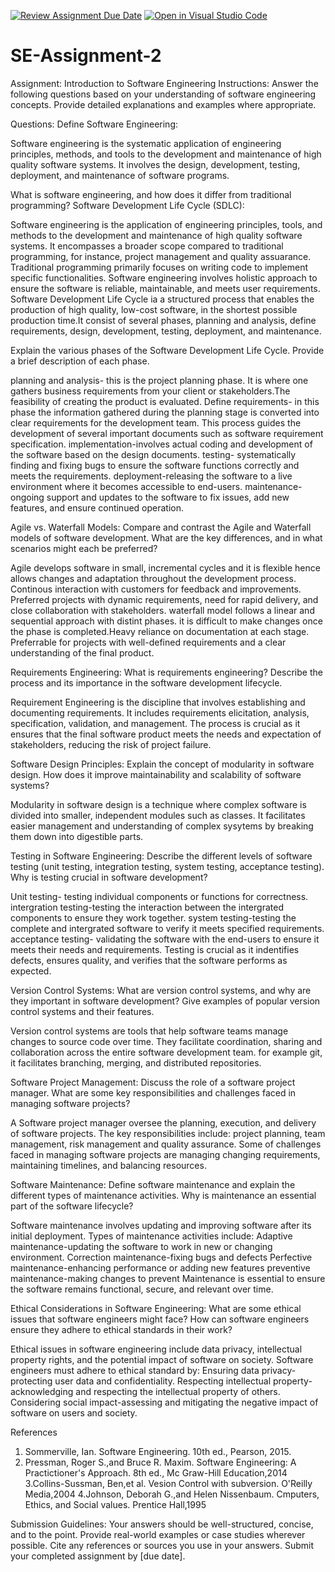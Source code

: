 [![Review Assignment Due Date](https://classroom.github.com/assets/deadline-readme-button-24ddc0f5d75046c5622901739e7c5dd533143b0c8e959d652212380cedb1ea36.svg)](https://classroom.github.com/a/-ucQIGTc)
[![Open in Visual Studio Code](https://classroom.github.com/assets/open-in-vscode-718a45dd9cf7e7f842a935f5ebbe5719a5e09af4491e668f4dbf3b35d5cca122.svg)](https://classroom.github.com/online_ide?assignment_repo_id=15244988&assignment_repo_type=AssignmentRepo)
# SE-Assignment-2
Assignment: Introduction to Software Engineering
Instructions:
Answer the following questions based on your understanding of software engineering concepts. Provide detailed explanations and examples where appropriate.

Questions:
Define Software Engineering:

Software engineering is the systematic application of engineering principles, methods, and tools to the development and maintenance of high quality software systems. It involves the design, development, testing, deployment, and maintenance of software programs.

What is software engineering, and how does it differ from traditional programming?
Software Development Life Cycle (SDLC):

Software engineering is the application of engineering principles, tools, and methods to the development and maintenance of high quality software systems. It encompasses a broader scope compared to traditional programming, for instance, project management and quality assuarance. Traditional programming primarily focuses on writing code to implement specific functionalities. Software engineering involves holistic approach to ensure the software is reliable, maintainable, and meets user requirements.
Software Development Life Cycle ia a structured process that enables the production of high quality, low-cost software, in the shortest possible production time.It consist of several phases, planning and analysis, define requirements, design, development, testing, deployment, and maintenance.

Explain the various phases of the Software Development Life Cycle. Provide a brief description of each phase.

planning and analysis- this is the project planning phase. It is where one gathers business requirements from your client or stakeholders.The feasibility of creating the product is evaluated.
Define requirements- in this phase the information gathered during the planning stage is converted into clear requirements for the development team. This process guides the development of several important documents such as software requirement specification.
implementation-involves actual coding and development of the software based on the design documents.
testing- systematically finding and fixing bugs to ensure the software functions correctly and meets the requirements.
deployment-releasing the software to a live environment where it becomes accessible to end-users.
maintenance-ongoing support and updates to the software to fix issues, add new features, and ensure continued operation.

Agile vs. Waterfall Models:
Compare and contrast the Agile and Waterfall models of software development. What are the key differences, and in what scenarios might each be preferred?

Agile develops software in small, incremental cycles and it is flexible hence allows changes and adaptation throughout the development process. Continous interaction with customers for feedback and improvements. Preferred projects with dynamic requirements, need for rapid delivery, and close collaboration with stakeholders.
waterfall model follows a linear and sequential approach with distint phases. it is difficult to make changes once the phase is completed.Heavy reliance on documentation at each stage. Preferrable for projects with well-defined requirements and a clear understanding of the final product.

Requirements Engineering:
What is requirements engineering? Describe the process and its importance in the software development lifecycle.

Requirement Engineering is the discipline that involves establishing and documenting requirements. It includes requirements elicitation, analysis, specification, validation, and management. The process is crucial as it ensures that the final software product meets the needs and expectation of stakeholders, reducing the risk of project failure.

Software Design Principles:
Explain the concept of modularity in software design. How does it improve maintainability and scalability of software systems?

Modularity in software design is a technique where complex software is divided into smaller, independent modules such as classes. It facilitates easier management and understanding of complex sysytems by breaking them down into digestible parts.

Testing in Software Engineering:
Describe the different levels of software testing (unit testing, integration testing, system testing, acceptance testing). Why is testing crucial in software development?

Unit testing- testing individual components or functions for correctness.
intergration testing-testing the interaction between the intergrated components to ensure they work together.
system testing-testing the complete and intergrated software to verify it meets specified requirements.
acceptance testing- validating the software with the end-users to ensure it meets their needs and requirements.
Testing is crucial as it indentifies defects, ensures quality, and verifies that the software performs as expected.

Version Control Systems:
What are version control systems, and why are they important in software development? Give examples of popular version control systems and their features.

Version control systems are tools that help software teams manage changes to source code over time. They facilitate coordination, sharing and collaboration across the entire software development team.
for example git, it facilitates branching, merging, and distributed repositories.

Software Project Management:
Discuss the role of a software project manager. What are some key responsibilities and challenges faced in managing software projects?

A Software project manager oversee the planning, execution, and delivery of software projects. 
The key responsibilities include: project planning, team management, risk management and quality assurance. Some of challenges faced in managing software projects are managing changing requirements, maintaining timelines, and balancing resources.

Software Maintenance:
Define software maintenance and explain the different types of maintenance activities. Why is maintenance an essential part of the software lifecycle?

Software maintenance involves updating and improving software after its initial deployment. Types of maintenance activities include:
Adaptive maintenance-updating the software to work in new or changing environment.
Correction maintenance-fixing bugs and defects
Perfective maintenance-enhancing performance or adding new features
preventive maintenance-making changes to prevent
Maintenance is essential to ensure the software remains functional, secure, and relevant over time.

Ethical Considerations in Software Engineering:
What are some ethical issues that software engineers might face? How can software engineers ensure they adhere to ethical standards in their work?

Ethical issues in software engineering include data privacy, intellectual property rights, and the potential impact of software on society. Software engineers must adhere to ethical standard by:
Ensuring data privacy-protecting user data and confidentiality.
Respecting intellectual property-acknowledging and respecting the intellectual property of others.
Considering social impact-assessing and mitigating the negative impact of software on users and society.

References
1. Sommerville, Ian. Software Engineering. 10th ed., Pearson, 2015.
2. Pressman, Roger S.,and Bruce R. Maxim. Software Engineering: A Practictioner's Approach. 8th ed., Mc Graw-Hill Education,2014
3.Collins-Sussman, Ben,et al. Vesion Control with subversion. O'Reilly Media,2004
4.Johnson, Deborah G.,and Helen Nissenbaum. Cmputers, Ethics, and Social values. Prentice Hall,1995

Submission Guidelines:
Your answers should be well-structured, concise, and to the point.
Provide real-world examples or case studies wherever possible.
Cite any references or sources you use in your answers.
Submit your completed assignment by [due date].
